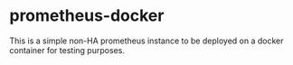 # prometheus-docker
This is a simple non-HA prometheus instance to be deployed on a docker container for testing purposes.
